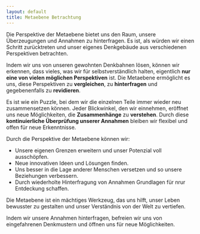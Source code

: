 ```yaml
---
layout: default
title: Metaebene Betrachtung
---
```


Die Perspektive der Metaebene bietet uns den Raum, unsere Überzeugungen und Annahmen zu hinterfragen. Es ist, als würden wir einen Schritt zurücktreten und unser eigenes Denkgebäude aus verschiedenen Perspektiven betrachten.

Indem wir uns von unseren gewohnten Denkbahnen lösen, können wir erkennen, dass vieles, was wir für selbstverständlich halten, eigentlich **nur eine von vielen möglichen Perspektiven** ist. Die Metaebene ermöglicht es uns, diese Perspektiven zu **vergleichen**, zu **hinterfragen** und gegebenenfalls zu **revidieren**.

Es ist wie ein Puzzle, bei dem wir die einzelnen Teile immer wieder neu zusammensetzen können. Jeder Blickwinkel, den wir einnehmen, eröffnet uns neue Möglichkeiten, die **Zusammenhänge** zu **verstehen**. Durch diese **kontinuierliche Überprüfung unserer Annahmen** bleiben wir flexibel und offen für neue Erkenntnisse.

Durch die Perspektive der Metaebene können wir: 

- Unsere eigenen Grenzen erweitern und unser Potenzial voll ausschöpfen.
- Neue innovativen Ideen und Lösungen finden.
- Uns besser in die Lage anderer Menschen versetzen und so unsere Beziehungen verbessern.
- Durch wiederholte Hinterfragung von Annahmen Grundlagen für nrur Entdeckung schaffen.

Die Metaebene ist ein mächtiges Werkzeug, das uns hilft, unser Leben bewusster zu gestalten und unser Verständnis von der Welt zu vertiefen. 

Indem wir unsere Annahmen hinterfragen, befreien wir uns von eingefahrenen Denkmustern und öffnen uns für neue Möglichkeiten.
